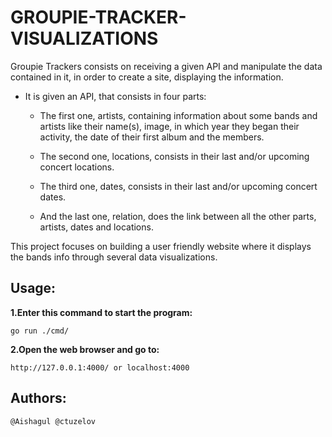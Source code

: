 # GROUPIE-TRACKER-VISUALIZATIONS

Groupie Trackers consists on receiving a given API and manipulate the data contained in it, in order to create a site, displaying the information.

* It is given an API, that consists in four parts:

    * The first one, artists, containing information about some bands and artists like their name(s), image, in which year they began their activity, the date of their first album and the members.

    * The second one, locations, consists in their last and/or upcoming concert locations.

    * The third one, dates, consists in their last and/or upcoming concert dates.

    * And the last one, relation, does the link between all the other parts, artists, dates and locations.

This project focuses on building a user friendly website where it displays the bands info through several data visualizations.



## Usage:

**1.Enter this command to start the program:**

    go run ./cmd/

**2.Open the web browser and go to:**

    http://127.0.0.1:4000/ or localhost:4000
    

## Authors:
    @Aishagul @ctuzelov
